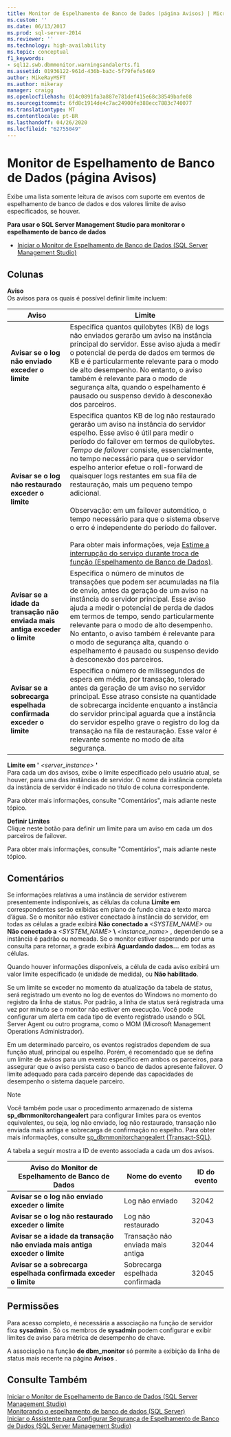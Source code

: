 ```yaml
---
title: Monitor de Espelhamento de Banco de Dados (página Avisos) | Microsoft Docs
ms.custom: ''
ms.date: 06/13/2017
ms.prod: sql-server-2014
ms.reviewer: ''
ms.technology: high-availability
ms.topic: conceptual
f1_keywords:
- sql12.swb.dbmmonitor.warningsandalerts.f1
ms.assetid: 01936122-961d-436b-ba3c-5f79fefe5469
author: MikeRayMSFT
ms.author: mikeray
manager: craigg
ms.openlocfilehash: 014c0891fa3a887e781def415e68c38549bafe08
ms.sourcegitcommit: 6fd8c1914de4c7ac24900fe388ecc7883c740077
ms.translationtype: MT
ms.contentlocale: pt-BR
ms.lasthandoff: 04/26/2020
ms.locfileid: "62755049"
---
```

# <a name="database-mirroring-monitor-warnings-page"></a>Monitor de Espelhamento de Banco de Dados (página Avisos)
  Exibe uma lista somente leitura de avisos com suporte em eventos de espelhamento de banco de dados e dos valores limite de aviso especificados, se houver.  
  
 **Para usar o SQL Server Management Studio para monitorar o espelhamento de banco de dados**  
  
-   [Iniciar o Monitor de Espelhamento de Banco de Dados &#40;SQL Server Management Studio&#41;](../database-mirroring/start-database-mirroring-monitor-sql-server-management-studio.md)  
  
## <a name="columns"></a>Colunas  
 **Aviso**  
 Os avisos para os quais é possível definir limite incluem:  
  
|Aviso|Limite|  
|-------------|---------------|  
|**Avisar se o log não enviado exceder o limite**|Especifica quantos quilobytes (KB) de logs não enviados gerarão um aviso na instância principal do servidor. Esse aviso ajuda a medir o potencial de perda de dados em termos de KB e é particularmente relevante para o modo de alto desempenho. No entanto, o aviso também é relevante para o modo de segurança alta, quando o espelhamento é pausado ou suspenso devido à desconexão dos parceiros.|  
|**Avisar se o log não restaurado exceder o limite**|Especifica quantos KB de log não restaurado gerarão um aviso na instância do servidor espelho. Esse aviso é útil para medir o período do failover em termos de quilobytes. *Tempo de failover* consiste, essencialmente, no tempo necessário para que o servidor espelho anterior efetue o roll-forward de quaisquer logs restantes em sua fila de restauração, mais um pequeno tempo adicional.<br /><br /> Observação: em um failover automático, o tempo necessário para que o sistema observe o erro é independente do período do failover.<br /><br /> Para obter mais informações, veja [Estime a interrupção do serviço durante troca de função &#40;Espelhamento de Banco de Dados&#41;](estimate-the-interruption-of-service-during-role-switching-database-mirroring.md).|  
|**Avisar se a idade da transação não enviada mais antiga exceder o limite**|Especifica o número de minutos de transações que podem ser acumuladas na fila de envio, antes da geração de um aviso na instância do servidor principal. Esse aviso ajuda a medir o potencial de perda de dados em termos de tempo, sendo particularmente relevante para o modo de alto desempenho. No entanto, o aviso também é relevante para o modo de segurança alta, quando o espelhamento é pausado ou suspenso devido à desconexão dos parceiros.|  
|**Avisar se a sobrecarga espelhada confirmada exceder o limite**|Especifica o número de milissegundos de espera em média, por transação, tolerado antes da geração de um aviso no servidor principal. Esse atraso consiste na quantidade de sobrecarga incidente enquanto a instância do servidor principal aguarda que a instância do servidor espelho grave o registro do log da transação na fila de restauração. Esse valor é relevante somente no modo de alta segurança.|  
  
 **Limite em '** _<server_instance>_ **'**  
 Para cada um dos avisos, exibe o limite especificado pelo usuário atual, se houver, para uma das instâncias de servidor. O nome da instância completa da instância de servidor é indicado no título de coluna correspondente.  
  
 Para obter mais informações, consulte "Comentários", mais adiante neste tópico.  
  
 **Definir Limites**  
 Clique neste botão para definir um limite para um aviso em cada um dos parceiros de failover.  
  
 Para obter mais informações, consulte "Comentários", mais adiante neste tópico.  
  
## <a name="remarks"></a>Comentários  
 Se informações relativas a uma instância de servidor estiverem presentemente indisponíveis, as células da coluna **Limite em** correspondentes serão exibidas em plano de fundo cinza e texto marca d’água. Se o monitor não estiver conectado à instância do servidor, em todas as células a grade exibirá **Não conectado a** _<SYSTEM_NAME>_ ou **Não conectado a** _<SYSTEM_NAME>_ **\\** _<instance_name>_ , dependendo se a instância é padrão ou nomeada. Se o monitor estiver esperando por uma consulta para retornar, a grade exibirá **Aguardando dados…** em todas as células.  
  
 Quando houver informações disponíveis, a célula de cada aviso exibirá um valor limite especificado (e unidade de medida), ou **Não habilitado**.  
  
 Se um limite se exceder no momento da atualização da tabela de status, será registrado um evento no log de eventos do Windows no momento do registro da linha de status. Por padrão, a linha de status será registrada uma vez por minuto se o monitor não estiver em execução. Você pode configurar um alerta em cada tipo de evento registrado usando o SQL Server Agent ou outro programa, como o MOM (Microsoft Management Operations Administrador).  
  
 Em um determinado parceiro, os eventos registrados dependem de sua função atual, principal ou espelho. Porém, é recomendado que se defina um limite de avisos para um evento específico em ambos os parceiros, para assegurar que o aviso persista caso o banco de dados apresente failover. O limite adequado para cada parceiro depende das capacidades de desempenho o sistema daquele parceiro.  
  
> [!NOTE]  
>  Você também pode usar o procedimento armazenado de sistema **sp_dbmmonitorchangealert** para configurar limites para os eventos equivalentes, ou seja, log não enviado, log não restaurado, transação não enviada mais antiga e sobrecarga de confirmação no espelho. Para obter mais informações, consulte [sp_dbmmonitorchangealert &#40;Transact-SQL&#41;](/sql/relational-databases/system-stored-procedures/sp-dbmmonitorchangealert-transact-sql).  
  
 A tabela a seguir mostra a ID de evento associada a cada um dos avisos.  
  
|Aviso do Monitor de Espelhamento de Banco de Dados|Nome do evento|ID do evento|  
|----------------------------------------|----------------|--------------|  
|**Avisar se o log não enviado exceder o limite**|Log não enviado|32042|  
|**Avisar se o log não restaurado exceder o limite**|Log não restaurado|32043|  
|**Avisar se a idade da transação não enviada mais antiga exceder o limite**|Transação não enviada mais antiga|32044|  
|**Avisar se a sobrecarga espelhada confirmada exceder o limite**|Sobrecarga espelhada confirmada|32045|  
  
## <a name="permissions"></a>Permissões  
 Para acesso completo, é necessária a associação na função de servidor fixa **sysadmin** . Só os membros de **sysadmin** podem configurar e exibir limites de aviso para métrica de desempenho de chave.  
  
 A associação na função **de dbm_monitor** só permite a exibição da linha de status mais recente na página **Avisos** .  
  
## <a name="see-also"></a>Consulte Também  
 [Iniciar o Monitor de Espelhamento de Banco de Dados &#40;SQL Server Management Studio&#41;](../database-mirroring/start-database-mirroring-monitor-sql-server-management-studio.md)   
 [Monitorando o espelhamento de banco de dados &#40;SQL Server&#41;](database-mirroring-sql-server.md)   
 [Iniciar o Assistente para Configurar Segurança de Espelhamento de Banco de Dados &#40;SQL Server Management Studio&#41;](start-the-configuring-database-mirroring-security-wizard.md)  
  
  
